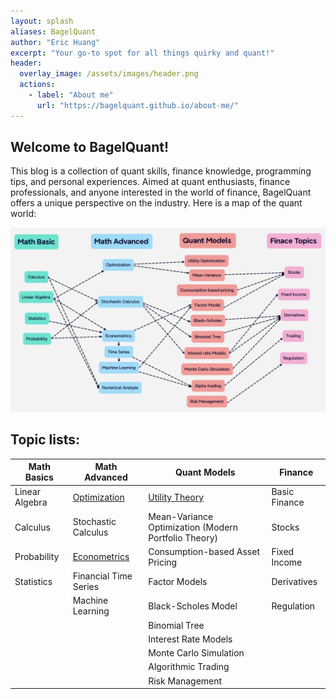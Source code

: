 ```yaml
---
layout: splash
aliases: BagelQuant
author: "Eric Huang"
excerpt: "Your go-to spot for all things quirky and quant!"
header:
  overlay_image: /assets/images/header.png
  actions:
    - label: "About me"
      url: "https://bagelquant.github.io/about-me/"
---
```


## Welcome to BagelQuant!

This blog is a collection of quant skills, finance knowledge, programming tips, and personal experiences. 
Aimed at quant enthusiasts, finance professionals, and anyone interested in the world of finance, 
BagelQuant offers a unique perspective on the industry. Here is a map of the quant world:

![Quant World](assets/images/quants_world.png)

## Topic lists:

| **Math Basics**     | **Math Advanced**                                                                 | **Quant Models**                              | **Finance**         |
|---------------------|-----------------------------------------------------------------------------------|-----------------------------------------------|---------------------|
| Linear Algebra       | [Optimization](_pages/math_advanced/optimization/optimization.md)               | [Utility Theory](_pages/quant_models/utility_theory/utility_theory.md)                                 | Basic Finance       |
| Calculus             | Stochastic Calculus                                                              | Mean-Variance Optimization (Modern Portfolio Theory) | Stocks              |
| Probability          | [Econometrics](_pages/math_advanced/econometrics/econometrics.md)               | Consumption-based Asset Pricing                | Fixed Income        |
| Statistics           | Financial Time Series                                                            | Factor Models                                  | Derivatives         |
|                     | Machine Learning                                                                 | Black-Scholes Model                            | Regulation          |
|                     |                                                                                   | Binomial Tree                                  |                     |
|                     |                                                                                   | Interest Rate Models                           |                     |
|                     |                                                                                   | Monte Carlo Simulation                         |                     |
|                     |                                                                                   | Algorithmic Trading                            |                     |
|                     |                                                                                   | Risk Management                                |                     |
